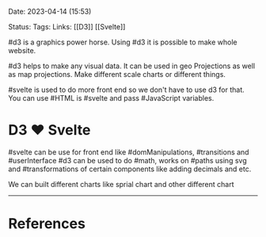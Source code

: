 
Date:  2023-04-14 (15:53)

Status: 
Tags:
Links: [[D3]]  [[Svelte]]


#d3 is a graphics power horse. Using #d3 it is possible to make whole website.

#d3 helps to make any visual data. It can be used in geo Projections as well as map projections. Make different scale charts or different things. 


#svelte is used to do more front end so we don't have to use d3 for that. You can use #HTML is #svelte and pass #JavaScript variables. 


# D3 ❤️ Svelte

#svelte can be use for front end like #domManipulations, #transitions and #userInterface 
#d3 can be used to do #math, works on #paths using svg and #transformations of certain components like adding decimals and etc.

We can built different charts like sprial chart and other different chart 












___
# References
